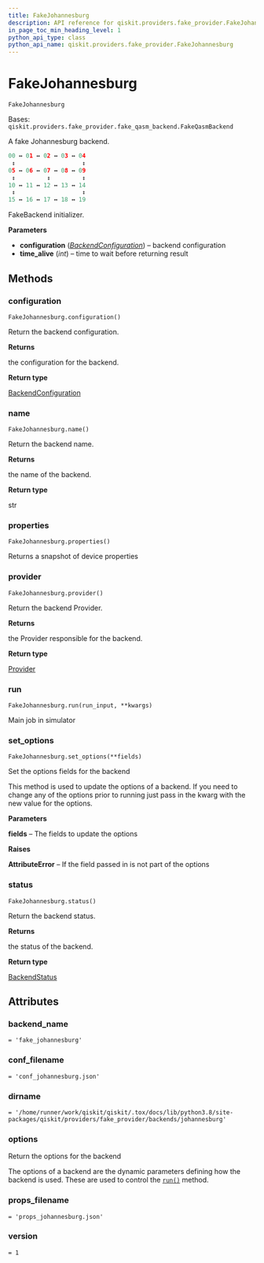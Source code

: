```yaml
---
title: FakeJohannesburg
description: API reference for qiskit.providers.fake_provider.FakeJohannesburg
in_page_toc_min_heading_level: 1
python_api_type: class
python_api_name: qiskit.providers.fake_provider.FakeJohannesburg
---
```


# FakeJohannesburg

<span id="qiskit.providers.fake_provider.FakeJohannesburg" />

`FakeJohannesburg`

Bases: `qiskit.providers.fake_provider.fake_qasm_backend.FakeQasmBackend`

A fake Johannesburg backend.

```python
00 ↔ 01 ↔ 02 ↔ 03 ↔ 04
 ↕                   ↕
05 ↔ 06 ↔ 07 ↔ 08 ↔ 09
 ↕         ↕         ↕
10 ↔ 11 ↔ 12 ↔ 13 ↔ 14
 ↕                   ↕
15 ↔ 16 ↔ 17 ↔ 18 ↔ 19
```

FakeBackend initializer.

**Parameters**

*   **configuration** ([*BackendConfiguration*](qiskit.providers.models.BackendConfiguration "qiskit.providers.models.BackendConfiguration")) – backend configuration
*   **time\_alive** (*int*) – time to wait before returning result

## Methods

### configuration

<span id="qiskit.providers.fake_provider.FakeJohannesburg.configuration" />

`FakeJohannesburg.configuration()`

Return the backend configuration.

**Returns**

the configuration for the backend.

**Return type**

[BackendConfiguration](qiskit.providers.models.BackendConfiguration "qiskit.providers.models.BackendConfiguration")

### name

<span id="qiskit.providers.fake_provider.FakeJohannesburg.name" />

`FakeJohannesburg.name()`

Return the backend name.

**Returns**

the name of the backend.

**Return type**

str

### properties

<span id="qiskit.providers.fake_provider.FakeJohannesburg.properties" />

`FakeJohannesburg.properties()`

Returns a snapshot of device properties

### provider

<span id="qiskit.providers.fake_provider.FakeJohannesburg.provider" />

`FakeJohannesburg.provider()`

Return the backend Provider.

**Returns**

the Provider responsible for the backend.

**Return type**

[Provider](qiskit.providers.Provider "qiskit.providers.Provider")

### run

<span id="qiskit.providers.fake_provider.FakeJohannesburg.run" />

`FakeJohannesburg.run(run_input, **kwargs)`

Main job in simulator

### set\_options

<span id="qiskit.providers.fake_provider.FakeJohannesburg.set_options" />

`FakeJohannesburg.set_options(**fields)`

Set the options fields for the backend

This method is used to update the options of a backend. If you need to change any of the options prior to running just pass in the kwarg with the new value for the options.

**Parameters**

**fields** – The fields to update the options

**Raises**

**AttributeError** – If the field passed in is not part of the options

### status

<span id="qiskit.providers.fake_provider.FakeJohannesburg.status" />

`FakeJohannesburg.status()`

Return the backend status.

**Returns**

the status of the backend.

**Return type**

[BackendStatus](qiskit.providers.models.BackendStatus "qiskit.providers.models.BackendStatus")

## Attributes

<span id="qiskit.providers.fake_provider.FakeJohannesburg.backend_name" />

### backend\_name

`= 'fake_johannesburg'`

<span id="qiskit.providers.fake_provider.FakeJohannesburg.conf_filename" />

### conf\_filename

`= 'conf_johannesburg.json'`

<span id="qiskit.providers.fake_provider.FakeJohannesburg.dirname" />

### dirname

`= '/home/runner/work/qiskit/qiskit/.tox/docs/lib/python3.8/site-packages/qiskit/providers/fake_provider/backends/johannesburg'`

<span id="qiskit.providers.fake_provider.FakeJohannesburg.options" />

### options

Return the options for the backend

The options of a backend are the dynamic parameters defining how the backend is used. These are used to control the [`run()`](qiskit.providers.fake_provider.FakeJohannesburg#run "qiskit.providers.fake_provider.FakeJohannesburg.run") method.

<span id="qiskit.providers.fake_provider.FakeJohannesburg.props_filename" />

### props\_filename

`= 'props_johannesburg.json'`

<span id="qiskit.providers.fake_provider.FakeJohannesburg.version" />

### version

`= 1`

